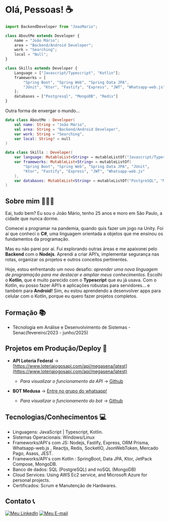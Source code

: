 # Olá, Pessoas! ☕

```javascript
import BackendDeveloper from "JoaoMario";

class AboutMe extends Developer {
    name = "João Mário";
    area = "Backend/Android Developer";
    work = "Searching";
    local = "Null";
}

class Skills extends Developer {
    Language = ["Javascript/Typescript", "Kotlin"];
    frameworks = [
        "Spring Boot", "Spring Web", "Spring Data JPA",
        "JUnit", "Ktor", "Fastify", "Express", "JWT", "Whatsapp-web.js"
    ];
    databases = ["Postgresql", "MongoDB", "Redis"]
}
```
Outra forma de enxergar o mundo...
```kotlin
data class AboutMe : Developer(
    val name: String = "João Mário",
    val area: String = "Backend/Android Developer",
    var work: String = "Searching",
    var local: String? = null
)

data class Skills : Developer(
    var language: MutableList<String> = mutableListOf("Javascript/Typescript", "Kotlin"),
    var frameworks: MutableList<String> = mutableListOf(
        "Spring Boot", "Spring Web", "Spring Data JPA", "JUnit",
        "Ktor", "Fastify", "Express", "JWT", "Whatsapp-web.js"
    ),
    var databases: MutableList<String> = mutableListOf("PostgreSQL", "MongoDB", "Redis")
)
```
## Sobre mim 👨🏻‍💻

Eai, tudo bem? Eu sou o João Mário, tenho 25 anos e moro em São Paulo, a cidade que nunca dorme.

Comecei a programar na pandemia, quando quis fazer um jogo na Unity. Foi aí que conheci o **C#**, uma linguagem orientada a objetos que me ensinou os fundamentos da programação.

Mas eu não parei por aí. Fui explorando outras áreas e me apaixonei pelo **Backend** com o **Nodejs**. Aprendi a criar API’s, implementar segurança nas rotas, organizar os projetos e outros conceitos pertinentes.

Hoje, estou enfrentando um novo desafio: *aprender uma nova linguagem de programação para me destacar e ampliar meus conhecimentos*. Escolhi o **Kotlin**, que é muito parecido com o **Typescript** que eu já usava. Com o Kotlin, eu posso fazer API’s e aplicações robustas para servidores… e também para **Android!** Sim, eu estou aprendendo a desenvolver apps para celular com o Kotlin, porque eu quero fazer projetos completos.

## Formação 📚

- Técnologia em Análise e Desenvolvimento de Sistemas - Senac(fevereiro/2023 - junho/2025)

## Projetos em Produção/Deploy 🚀

- **API Loteria Federal** -> [https://www.loteriajogosapi.com/api/megasena/latest](https://www.loteriajogosapi.com/api/megasena/latest)
    - _Para visualizar o funcionamento da API_ -> [Github](https://github.com/sanisamoj/apiLoteria)

- **BOT Medusa** -> [Entre no grupo do whatsapp!](https://github.com/sanisamoj/Lily--web-bot.js)
  - _Para visualizar o funcionamento do bot_ -> [Github](https://chat.whatsapp.com/BW0lAuabY3j3do0ivHrSWF)

## Tecnologias/Conhecimentos 💻

- Linguagens: JavaScript | Typescript, Kotlin.
- Sistemas Operacionais: Windows/Linux
- Frameworks/API's com JS: Nodejs, Fastify, Express, ORM Prisma, Whatsapp-web.js , Reactjs, Redis, SocketIO, JsonWebToken, Mercado Pago, Asass, JEST.
- Frameworks/API's com Kotlin : SpringBoot, Data JPA, Ktor, JetPack Compose, MongoDB.
- Banco de dados: SQL (PostgreSQL) and noSQL (MongoDB)
- Cloud Services: Using AWS Ec2 service, and Microsoft Azure for personal projects.
- Certificados: Scrum e Manutenção de Hardwares.

## Contato 📞

[![Meu Linkedln](https://img.shields.io/badge/LinkedIn-0077B5?style=for-the-badge&logo=linkedin&logoColor=white)](https://www.linkedin.com/in/joao-mario-silva-nascimento/) [![Meu E-mail](https://img.shields.io/badge/Gmail-D14836?style=for-the-badge&logo=gmail&logoColor=white)](mailto:marioartec39@gmail.com)

